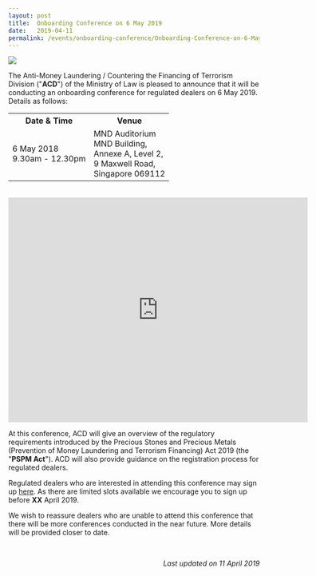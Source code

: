 ```yaml
---
layout: post
title:  Onboarding Conference on 6 May 2019
date:   2019-04-11
permalink: /events/onboarding-conference/Onboarding-Conference-on-6-May-2019/
---
```


<a href="/images/6MayFlyer.pdf"><img src="/images/6MayFlyer.png"></a><br>

The Anti-Money Laundering / Countering the Financing of Terrorism Division ("**ACD**") of the Ministry of Law is pleased to announce that it will be conducting an onboarding conference for regulated dealers on 6 May 2019. Details as follows:

<table>
  <tr>
    <th>Date &amp; Time</th>
    <th>Venue</th>
  </tr>
  <tr>
    <td>6 May 2018<br>9.30am - 12.30pm</td>
    <td>MND Auditorium<br>MND Building,<br>Annexe A, Level 2,<br>9 Maxwell Road,<br>Singapore 069112<br></td>
  </tr>
</table>
<br>
<iframe src="https://www.google.com/maps/embed?pb=!1m18!1m12!1m3!1d498.6028709057247!2d103.84574068485162!3d1.2798488584582661!2m3!1f0!2f0!3f0!3m2!1i1024!2i768!4f13.1!3m3!1m2!1s0x31da190d5f119e03%3A0x4ad0b8c6e1b37b17!2sMND+Building+Annex+A!5e0!3m2!1sen!2ssg!4v1554963178354!5m2!1sen!2ssg" width="600" height="450" frameborder="0" style="border:0" allowfullscreen></iframe>

At this conference, ACD will give an overview of the regulatory requirements introduced by the Precious Stones and Precious Metals (Prevention of Money Laundering and Terrorism Financing) Act 2019 (the "**PSPM Act**"). ACD will also provide guidance on the registration process for regulated dealers.

Regulated dealers who are interested in attending this conference may sign up [here](https://form.gov.sg/#!/5c8b0e499d3b750017f39bbd). As there are limited slots available  we encourage you to sign up before **XX** April 2019. 

We wish to reassure dealers who are unable to attend this conference that there will be more conferences conducted in the near future. More details will be provided closer to date.

<br>

<p align = "right"><i>Last updated on 11 April 2019</i></p>
